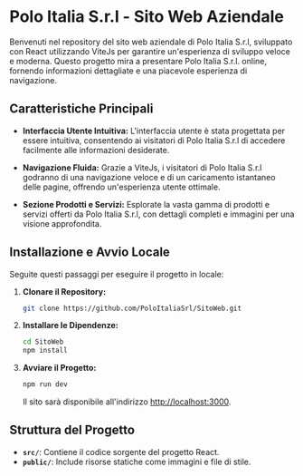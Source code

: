 # Polo Italia S.r.l - Sito Web Aziendale

Benvenuti nel repository del sito web aziendale di Polo Italia S.r.l, sviluppato con React utilizzando ViteJs per garantire un'esperienza di sviluppo veloce e moderna. Questo progetto mira a presentare Polo Italia S.r.l. online, fornendo informazioni dettagliate e una piacevole esperienza di navigazione.

## Caratteristiche Principali

- **Interfaccia Utente Intuitiva:** L'interfaccia utente è stata progettata per essere intuitiva, consentendo ai visitatori di Polo Italia S.r.l di accedere facilmente alle informazioni desiderate.

- **Navigazione Fluida:** Grazie a ViteJs, i visitatori di Polo Italia S.r.l godranno di una navigazione veloce e di un caricamento istantaneo delle pagine, offrendo un'esperienza utente ottimale.

- **Sezione Prodotti e Servizi:** Esplorate la vasta gamma di prodotti e servizi offerti da Polo Italia S.r.l, con dettagli completi e immagini per una visione approfondita.

## Installazione e Avvio Locale

Seguite questi passaggi per eseguire il progetto in locale:

1. **Clonare il Repository:**

   ```bash
   git clone https://github.com/PoloItaliaSrl/SitoWeb.git
   ```

2. **Installare le Dipendenze:**

   ```bash
   cd SitoWeb
   npm install
   ```

3. **Avviare il Progetto:**

   ```bash
   npm run dev
   ```

   Il sito sarà disponibile all'indirizzo [http://localhost:3000](http://localhost:3000).

## Struttura del Progetto

- **`src/`**: Contiene il codice sorgente del progetto React.
- **`public/`**: Include risorse statiche come immagini e file di stile.
